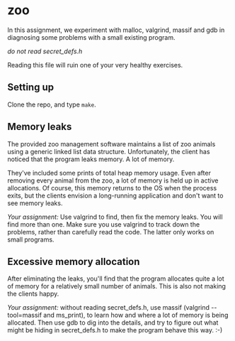 # zoo

In this assignment, we experiment with malloc, valgrind, massif and gdb in diagnosing some problems with 
a small existing program. 

*do not read secret_defs.h*

Reading this file will ruin one of your very healthy exercises. 

## Setting up

Clone the repo, and type `make`.

## Memory leaks

The provided zoo management software maintains a list of zoo animals using a generic linked list data structure. Unfortunately, the client has noticed that the program leaks memory. A lot of memory. 

They've included some prints of total heap memory usage. Even after removing every animal from the zoo, a lot of memory is held up in active allocations. Of course, this memory returns to the OS when the process exits, but the clients envision a long-running application and don't want to see memory leaks.

*Your assignment:* Use valgrind to find, then fix the memory leaks. You will find more than one. Make sure you use valgrind to track down the problems, rather than carefully read the code. The latter only works on small programs. 

## Excessive memory allocation

After eliminating the leaks, you'll find that the program allocates quite a lot of memory for a relatively small number of animals. This is also not making the clients happy.

*Your assignment:* without reading secret_defs.h, use massif (valgrind --tool=massif and ms_print), to learn how and where a lot of memory is being allocated. Then use gdb to dig into the details, and try to figure out what might be hiding in secret_defs.h to make the program behave this way. :-)

